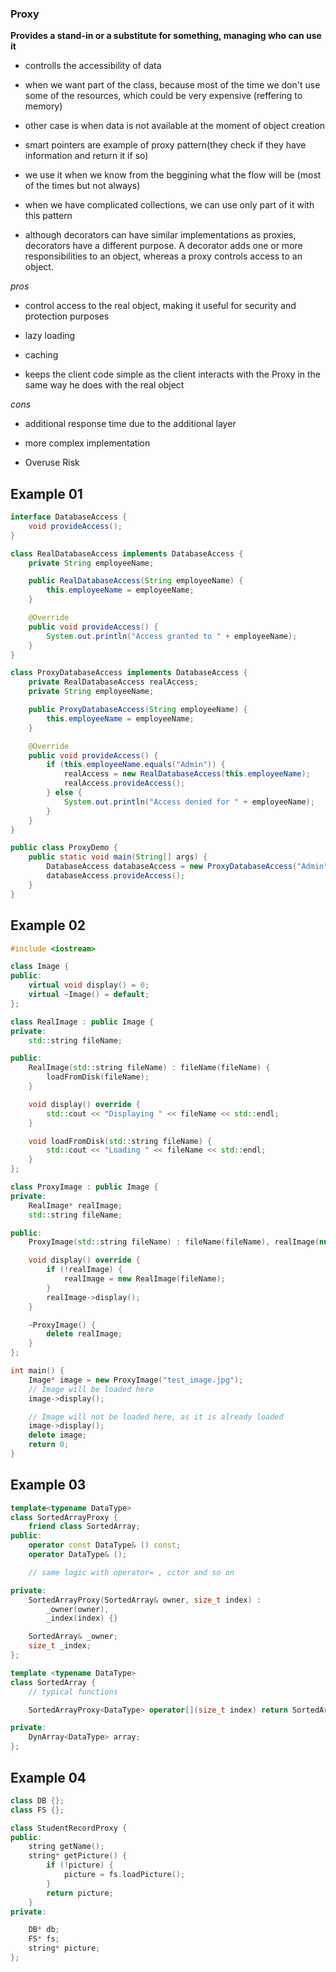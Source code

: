 ### Proxy ###

**Provides a stand-in or a substitute for something, managing who can use it**

+ controlls the accessibility of data

+ when we want part of the class, because most of the time we don't use some of the resources, which could be very expensive (reffering to memory)

+ other case is when data is not available at the moment of object creation

+ smart pointers are example of proxy pattern(they check if they have information and return it if so)

+ we use it when we know from the beggining what the flow will be (most of the times but not always)

+ when we have complicated collections, we can use only part of it with this pattern

+ although decorators can have similar implementations as proxies, decorators have a different purpose. A decorator adds one or more responsibilities to an object, whereas a proxy controls access to an object.

*pros*

+ control access to the real object, making it useful for security and protection purposes

+ lazy loading

+ caching

+ keeps the client code simple as the client interacts with the Proxy in the same way he does with the real object

*cons*

+ additional response time due to the additional layer

+ more complex implementation 

+ Overuse Risk

## Example 01 ##

```java
interface DatabaseAccess {
    void provideAccess();
}

class RealDatabaseAccess implements DatabaseAccess {
    private String employeeName;

    public RealDatabaseAccess(String employeeName) {
        this.employeeName = employeeName;
    }

    @Override
    public void provideAccess() {
        System.out.println("Access granted to " + employeeName);
    }
}

class ProxyDatabaseAccess implements DatabaseAccess {
    private RealDatabaseAccess realAccess;
    private String employeeName;

    public ProxyDatabaseAccess(String employeeName) {
        this.employeeName = employeeName;
    }

    @Override
    public void provideAccess() {
        if (this.employeeName.equals("Admin")) {
            realAccess = new RealDatabaseAccess(this.employeeName);
            realAccess.provideAccess();
        } else {
            System.out.println("Access denied for " + employeeName);
        }
    }
}

public class ProxyDemo {
    public static void main(String[] args) {
        DatabaseAccess databaseAccess = new ProxyDatabaseAccess("Admin");
        databaseAccess.provideAccess();
    }
}
```

## Example 02 ##

```c++
#include <iostream>

class Image {
public:
    virtual void display() = 0;
    virtual ~Image() = default;
};

class RealImage : public Image {
private:
    std::string fileName;

public:
    RealImage(std::string fileName) : fileName(fileName) {
        loadFromDisk(fileName);
    }

    void display() override {
        std::cout << "Displaying " << fileName << std::endl;
    }

    void loadFromDisk(std::string fileName) {
        std::cout << "Loading " << fileName << std::endl;
    }
};

class ProxyImage : public Image {
private:
    RealImage* realImage;
    std::string fileName;

public:
    ProxyImage(std::string fileName) : fileName(fileName), realImage(nullptr) {}

    void display() override {
        if (!realImage) {
            realImage = new RealImage(fileName);
        }
        realImage->display();
    }

    ~ProxyImage() {
        delete realImage;
    }
};

int main() {
    Image* image = new ProxyImage("test_image.jpg");
    // Image will be loaded here
    image->display();

    // Image will not be loaded here, as it is already loaded
    image->display();
    delete image;
    return 0;
}
```

## Example 03 ##

```c++
template<typename DataType>
class SortedArrayProxy {
	friend class SortedArray;
public:
	operator const DataType& () const;
	operator DataType& ();

	// same logic with operator= , cctor and so on

private:
	SortedArrayProxy(SortedArray& owner, size_t index) :
		_owner(owner),
		_index(index) {}

	SortedArray& _owner;
	size_t _index;
};

template <typename DataType>
class SortedArray {
	// typical functions

	SortedArrayProxy<DataType> operator[](size_t index) return SortedArrayProxy<DataType>(*this, index);

private:
	DynArray<DataType> array;
};
```

## Example 04 ##

```c++
class DB {};
class FS {};

class StudentRecordProxy {
public:
	string getName();
	string* getPicture() {
		if (!picture) {
			picture = fs.loadPicture();
		}
		return picture;
	}
private:

	DB* db;
	FS* fs;
	string* picture;
};
```
